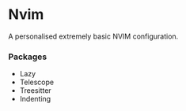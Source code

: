 # Nvim

A personalised extremely basic NVIM configuration.
 
### Packages
- Lazy
- Telescope
- Treesitter
- Indenting
